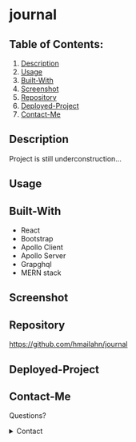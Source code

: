 # journal


## Table of Contents:

1. [Description](#Description)
2. [Usage](#Usage)
3. [Built-With](#Built-With)
4. [Screenshot](#Screenshot)
5. [Repository](#Repository)
6. [Deployed-Project](#Deployed-Project)
7. [Contact-Me](#Contact-Me)

## Description

Project is still underconstruction...

## Usage



## Built-With

* React
* Bootstrap
* Apollo Client
* Apollo Server
* Grapghql
* MERN stack


## Screenshot

## Repository

https://github.com/hmailahn/journal

## Deployed-Project


## Contact-Me

Questions?

<details>
    <summary>Contact</summary>
    mailahnheidi@gmail.com <br>
</details>
 
